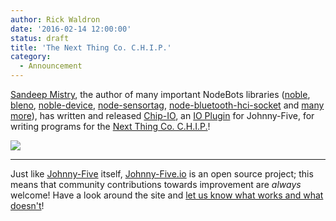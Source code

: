 ```yaml
---
author: Rick Waldron
date: '2016-02-14 12:00:00'
status: draft
title: 'The Next Thing Co. C.H.I.P.'
category:
  - Announcement
---
```



[Sandeep Mistry](https://github.com/sandeepmistry), the author of many important NodeBots libraries ([noble](https://github.com/sandeepmistry/noble), [bleno](https://github.com/sandeepmistry/bleno), [noble-device](https://github.com/sandeepmistry/noble-device), [node-sensortag](https://github.com/sandeepmistry/node-sensortag), [node-bluetooth-hci-socket](https://github.com/sandeepmistry/node-bluetooth-hci-socket) and [many more](https://github.com/sandeepmistry?tab=repositories)), has written and released [Chip-IO](https://github.com/sandeepmistry/node-chip-io), an [IO Plugin](https://github.com/rwaldron/io-plugins) for Johnny-Five, for writing programs for the [Next Thing Co. C.H.I.P.](http://getchip.com/)!

![](http://johnny-five.io/img/platforms/next-thing-chip.png)



------


Just like [Johnny-Five](https://github.com/rwaldron/johnny-five) itself, [Johnny-Five.io](http://johnny-five.io/) is an open source project; this means that community contributions towards improvement are _always_ welcome! Have a look around the site and [let us know what works and what doesn't](https://github.com/Bocoup/johnny-five.io)!



